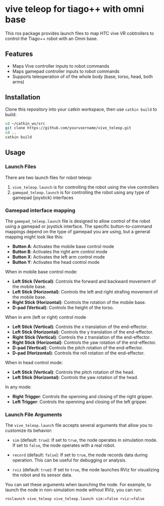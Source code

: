 # vive teleop for tiago++ with omni base

This ros package provides launch files to map HTC vive VR cobtrollers to control the Tiago++ robot with an Omni base. 

## Features

- Maps Vive controller inputs to robot commands
- Maps gamepad controller inputs to robot commands
- Supports teleoperation of of the whole body (base, torso, head, both arms)

## Installation

Clone this repository into your catkin workspace, then use `catkin build` to build:

```bash
cd ~/catkin_ws/src
git clone https://github.com/yourusername/vive_teleop.git
cd ..
catkin build
```

## Usage
### Launch Files
There are two launch files for robot teleop:
1. ```vive_teleop.launch``` is for controlling the robot using the vive controllers
2. ```gamepad_teleop.launch``` is for controlling the robot using any type of gamepad (joystick) interfaces

### Gamepad interface mapping

The `gamepad_teleop.launch` file is designed to allow control of the robot using a gamepad or joystick interface. The specific button-to-command mappings depend on the type of gamepad you are using, but a general mapping might look like this:

- **Button A**: Activates the mobile base control mode
- **Button B**: Activates the right arm control mode
- **Button X**: Activates the left arm control mode
- **Button Y**: Activates the head control mode

When in mobile base control mode:
- **Left Stick (Vertical)**: Controls the forward and backward movement of the mobile base.
- **Left Stick (Horizontal)**: Controls the left and right strafing movement of the mobile base.
- **Right Stick (Horizontal)**: Controls the rotation of the mobile base.
- **D-pad (Vertical)**: Controls the height of the torso.

When in arm (left or right) control mode
- **Left Stick (Vertical)**: Controls the x translation of the end-effector.
- **Left Stick (Horizontal)**: Controls the y translation of the end-effector.
- **Right Stick (Vertical)**: Controls the z translation of the end-effector.
- **Right Stick (Horizontal)**: Controls the yaw rotation of the end-effector.
- **D-pad (Vertical)**: Controls the pitch rotation of the end-effector.
- **D-pad (Horizontal)**: Controls the roll rotation of the end-effector.

When in head control mode:
- **Left Stick (Vertical)**: Controls the pitch rotation of the head.
- **Left Stick (Horizontal)**: Controls the yaw rotation of the head.

In any mode:
- **Right Trigger**: Controls the openning and closing of the right gripper.
- **Left Trigger**: Controls the openning and closing of the left gripper.

### Launch File Arguments

The `vive_teleop.launch` file accepts several arguments that allow you to customize its behavior:

- `sim` (default: `true`): If set to `true`, the node operates in simulation mode. If set to `false`, the node operates with a real robot.

- `record` (default: `false`): If set to `true`, the node records data during operation. This can be useful for debugging or analysis.

- `rviz` (default: `true`): If set to `true`, the node launches RViz for visualizing the robot and its sensor data.

You can set these arguments when launching the node. For example, to launch the node in non-simulation mode without RViz, you can run:

```bash
roslaunch vive_teleop vive_teleop.launch sim:=false rviz:=false
```